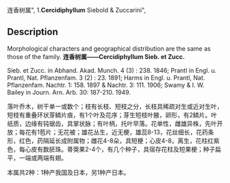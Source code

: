 连香树属",
1.**Cercidiphyllum** Siebold & Zuccarini",

## Description
Morphological characters and geographical distribution are the same as those of the family.
**连香树属——Cercidiphyllum Sieb. et Zucc.**

Sieb. et Zucc. in Abhand. Akad. Munch. 4 (3) : 238. 1846; Prantl in Engl. u. Prantl, Nat. Pflanzenfam. 3 (2) : 23. 1891; Harms in Engl. u. Prantl, Nat. Pflanzenfam. Nachtr. 1: 158. 1897 & Nachtr. 3: 111. 1906; Swamy & I. W. Bailey in Journ. Arn. Arb. 30: 187-210. 1949.

落叶乔木，树干单一或数个；枝有长枝、短枝之分，长枝具稀疏对生或近对生叶，短枝有重叠环状芽鳞片痕，有1个叶及花序；芽生短枝叶腋，卵形，有2鳞片。叶纸质，边缘有钝锯齿，具掌状脉；有叶柄，托叶早落。花单性，雌雄异株，先叶开放；每花有1苞片；无花被；雄花丛生，近无梗，雄蕊8-13，花丝细长，花药条形，红色，药隔延长成附属物；雌花4-8朵，具短梗；心皮4-8，离生，花柱红紫色，每心皮有数胚珠。蓇葖果2-4个，有几个种子，具宿存花柱及短果梗；种子扁平，一端或两端有翅。

本属共2种：1种产我国及日本，另1种产日本。
